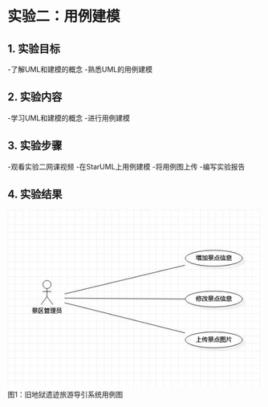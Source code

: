 # 实验二：用例建模

## 1. 实验目标
-了解UML和建模的概念
-熟悉UML的用例建模

## 2. 实验内容
-学习UML和建模的概念
-进行用例建模

## 3. 实验步骤
-观看实验二网课视频
-在StarUML上用例建模
-将用例图上传
-编写实验报告

## 4. 实验结果
![用例图](./Lab2_UseCaseDiagram.jpg) 
图1：旧地狱遗迹旅游导引系统用例图
